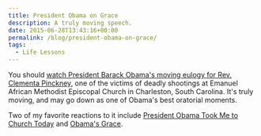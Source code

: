 ```yaml
---
title: President Obama on Grace
description: A truly moving speech.
date: 2015-06-28T13:43:16+00:00
permalink: /blog/president-obama-on-grace/
tags:
  - Life Lessons
---
```


You should [watch President Barack Obama's moving eulogy for Rev. Clementa Pinckney](https://www.youtube.com/watch?v=ZDXMoO9ABFE), one of the victims of deadly shootings at Emanuel African Methodist Episcopal Church in Charleston, South Carolina. It's truly moving, and may go down as one of Obama's best oratorial moments.

Two of my favorite reactions to it include [President Obama Took Me to Church Today](http://theconcourse.deadspin.com/president-obama-took-me-to-church-today-1714260805) and [Obama's Grace](http://www.theatlantic.com/politics/archive/2015/06/grace/397064/).
